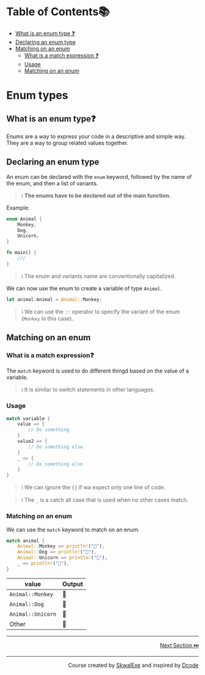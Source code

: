 # Table of Contents📚
- [What is an enum type ❓](#what-is-an-enum-type)
- [Declaring an enum type](#declaring-an-enum-type)
- [Matching on an enum](#matching-on-an-enum)
    - [What is a match expression ❓](#what-is-a-match-expression)
    - [Usage](#usage)
    - [Matching on an enum](#matching-on-an-enum)
    

# Enum types
## What is an enum type❓
Enums are a way to express your code in a descriptive and simple way.
They are a way to group related values together.
## Declaring an enum type
An enum can be declared with the `enum` keyword, followed by the name of the enum, and then a list of variants.
> ℹ️ **The enums have to be declared out of the main function.**

Example:
```rust
enum Animal {
    Monkey,
    Dog,
    Unicorn,
}

fn main() {
    ///
}
```
> ℹ️ The enum and variants name are conventionally capitalized.

We can now use the enum to create a variable of type `Animal`.
```rust
let animal:Animal = Animal::Monkey;
```
> ℹ️ We can use the `::` operator to specify the variant of the enum (`Monkey` in this case).

## Matching on an enum
### What is a match expression❓
The `match` keyword is used to do different thingd based on the value of a variable.
> ℹ️ It is similar to switch statements in other languages.

### Usage
```rust
match variable {
    value => {
        // Do something
    }
    value2 => {
        // Do something else
    }
    _ => {
        // Do something else
    }
}
``` 
> ℹ️ We can ignore the `{}` if wa expect only one line of code.

> ℹ️ The `_` is a catch all case that is used when no other cases match.
### Matching on an enum
We can use the `match` keyword to match on an enum.
```rust
match animal {
    Animal::Monkey => println!("🐒"),
    Animal::Dog => println!("🐶"),
    Animal::Unicorn => println!("🦄"),
    _ => println!("🤖"),
}
```
| value             | Output |
| ----------------- | ------ |
| `Animal::Monkey`  | 🐒      |
| `Animal::Dog`     | 🐶      |
| `Animal::Unicorn` | 🦄      |
| Other             | 🤖      |


---

<p align="right"><a href="../constants">Next Section ⏭️</a></p>


---

<p align="right">Course created by <a href="https://github.com/SkwalExe/" target="_blank">SkwalExe</a> and inspired by <a href="https://www.youtube.com/watch?v=vOMJlQ5B-M0&list=PLVvjrrRCBy2JSHf9tGxGKJ-bYAN_uDCUL" target="_blank">Dcode</a></p>
